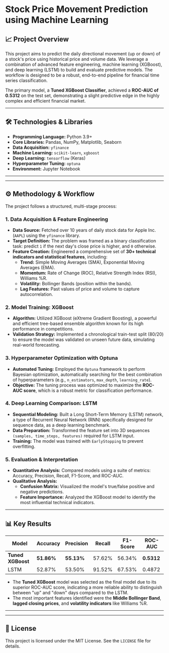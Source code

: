# Stock Price Movement Prediction using Machine Learning

## 📈 Project Overview

This project aims to predict the daily directional movement (up or down) of a stock's price using historical price and volume data. We leverage a combination of advanced feature engineering, machine learning (XGBoost), and deep learning (LSTM) to build and evaluate predictive models. The workflow is designed to be a robust, end-to-end pipeline for financial time series classification.

The primary model, a **Tuned XGBoost Classifier**, achieved a **ROC-AUC of 0.5312** on the test set, demonstrating a slight predictive edge in the highly complex and efficient financial market.

---

## 🛠️ Technologies & Libraries

- **Programming Language:** Python 3.9+
- **Core Libraries:** Pandas, NumPy, Matplotlib, Seaborn
- **Data Acquisition:** `yfinance`
- **Machine Learning:** `scikit-learn`, `xgboost`
- **Deep Learning:** `tensorflow` (Keras)
- **Hyperparameter Tuning:** `optuna`
- **Environment:** Jupyter Notebook

---


---

## ⚙️ Methodology & Workflow

The project follows a structured, multi-stage process:

### 1. Data Acquisition & Feature Engineering
- **Data Source:** Fetched over 10 years of daily stock data for Apple Inc. (`AAPL`) using the `yfinance` library.
- **Target Definition:** The problem was framed as a binary classification task: predict `1` if the next day's close price is higher, and `0` otherwise.
- **Feature Creation:** Engineered a comprehensive set of **30+ technical indicators and statistical features**, including:
  - **Trend:** Simple Moving Averages (SMA), Exponential Moving Averages (EMA).
  - **Momentum:** Rate of Change (ROC), Relative Strength Index (RSI), Williams %R.
  - **Volatility:** Bollinger Bands (position within the bands).
  - **Lag Features:** Past values of price and volume to capture autocorrelation.

### 2. Model Training: XGBoost
- **Algorithm:** Utilized XGBoost (eXtreme Gradient Boosting), a powerful and efficient tree-based ensemble algorithm known for its high performance in competitions.
- **Validation Strategy:** Implemented a chronological train-test split (80/20) to ensure the model was validated on unseen future data, simulating real-world forecasting.

### 3. Hyperparameter Optimization with Optuna
- **Automated Tuning:** Employed the `Optuna` framework to perform Bayesian optimization, automatically searching for the best combination of hyperparameters (e.g., `n_estimators`, `max_depth`, `learning_rate`).
- **Objective:** The tuning process was optimized to maximize the **ROC-AUC score**, which is a robust metric for classification performance.

### 4. Deep Learning Comparison: LSTM
- **Sequential Modeling:** Built a Long Short-Term Memory (LSTM) network, a type of Recurrent Neural Network (RNN) specifically designed for sequence data, as a deep learning benchmark.
- **Data Preparation:** Transformed the feature set into 3D sequences `(samples, time_steps, features)` required for LSTM input.
- **Training:** The model was trained with `EarlyStopping` to prevent overfitting.

### 5. Evaluation & Interpretation
- **Quantitative Analysis:** Compared models using a suite of metrics: Accuracy, Precision, Recall, F1-Score, and ROC-AUC.
- **Qualitative Analysis:**
  - **Confusion Matrix:** Visualized the model's true/false positive and negative predictions.
  - **Feature Importance:** Analyzed the XGBoost model to identify the most influential technical indicators.

---

## 📊 Key Results

| Model             | Accuracy | Precision | Recall | F1-Score | ROC-AUC |
|-------------------|----------|-----------|--------|----------|---------|
| **Tuned XGBoost** | **51.86%** | **55.13%** | 57.62% | 56.34%   | **0.5312**  |
| LSTM              | 52.87%   | 53.50%    | 91.52% | 67.53%   | 0.4872  |

- The **Tuned XGBoost** model was selected as the final model due to its superior ROC-AUC score, indicating a more reliable ability to distinguish between "up" and "down" days compared to the LSTM.
- The most important features identified were the **Middle Bollinger Band**, **lagged closing prices**, and **volatility indicators** like Williams %R.

---


---

## 📜 License
This project is licensed under the MIT License. See the `LICENSE` file for details.
